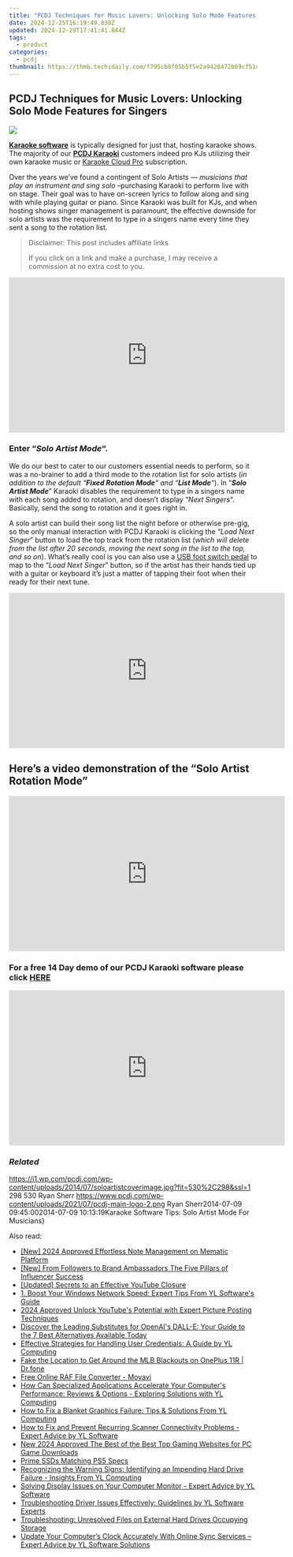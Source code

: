 ```yaml
---
title: "PCDJ Techniques for Music Lovers: Unlocking Solo Mode Features for Singers"
date: 2024-12-25T16:19:49.838Z
updated: 2024-12-29T17:41:41.844Z
tags:
  - product
categories:
  - pcdj
thumbnail: https://thmb.techidaily.com/f795cb8f05b5f5e2a9428472b69cf514c64baf04e642ab24591a56b8d090783a.jpg
---
```


## PCDJ Techniques for Music Lovers: Unlocking Solo Mode Features for Singers

[![](https://i1.wp.com/pcdj.com/wp-content/uploads/2014/07/soloartistcoverimage.jpg?resize=530%2C270&ssl=1)](https://i1.wp.com/pcdj.com/wp-content/uploads/2014/07/soloartistcoverimage.jpg?fit=530%2C298&ssl=1 "soloartistcoverimage")

**[Karaoke software](https://tools.techidaily.com/pcdj/products/)** is typically designed for just that, hosting karaoke shows. The majority of our **[PCDJ Karaoki](https://tools.techidaily.com/pcdj/products/)** customers indeed pro KJs utilizing their own karaoke music or [Karaoke Cloud Pro](https://tools.techidaily.com/pcdj/products/) subscription.

Over the years we’ve found a contingent of Solo Artists — _musicians that play an instrument and sing solo_ –purchasing Karaoki to perform live with on stage. Their goal was to have on-screen lyrics to follow along and sing with while playing guitar or piano. Since Karaoki was built for KJs, and when hosting shows singer management is paramount, the effective downside for solo artists was the requirement to type in a singers name every time they sent a song to the rotation list.

>  Disclaimer: This post includes affiliate links
>
>  If you click on a link and make a purchase, I may receive a commission at no extra cost to you.
>

<!-- affiliate ads begin -->
<iframe width="560" height="315" src="https://www.youtube.com/embed/mMYEK2gtY5c?si=ytxNz_JHZkTrwb4b" title="YouTube video player" frameborder="0" allow="accelerometer; autoplay; clipboard-write; encrypted-media; gyroscope; picture-in-picture; web-share" referrerpolicy="strict-origin-when-cross-origin" allowfullscreen></iframe>
<!-- affiliate ads end -->

### Enter “_Solo Artist Mode_“.

We do our best to cater to our customers essential needs to perform, so it was a no-brainer to add a third mode to the rotation list for solo artists (_in addition to the default “**Fixed Rotation Mode**” and “**List Mode**“_). In “**_Solo Artist Mode_**” Karaoki disables the requirement to type in a singers name with each song added to rotation, and doesn’t display “_Next Singers_“. Basically, send the song to rotation and it goes right in.

A solo artist can build their song list the night before or otherwise pre-gig, so the only manual interaction with PCDJ Karaoki is clicking the “_Load Next Singer_” button to load the top track from the rotation list (_which will delete from the list after 20 seconds, moving the next song in the list to the top, and so on_). What’s really cool is you can also use a [USB foot switch pedal](http://www.amazon.com/s/ref=nb%5Fsb%5Fnoss/180-9338171-0208925?url=search-alias%3Delectronics&field-keywords=PC%20USB%20Foot%20switch%20pedal) to map to the “_Load Next Singer_” button, so if the artist has their hands tied up with a guitar or keyboard it’s just a matter of tapping their foot when their ready for their next tune.

<!-- affiliate ads begin -->
<iframe width="560" height="315" src="https://www.youtube.com/embed/uSfA74aeYeA?si=HdJSMdeS7HVtS6-j" title="YouTube video player" frameborder="0" allow="accelerometer; autoplay; clipboard-write; encrypted-media; gyroscope; picture-in-picture; web-share" referrerpolicy="strict-origin-when-cross-origin" allowfullscreen></iframe>
<!-- affiliate ads end -->

## Here’s a video demonstration of the “Solo Artist Rotation Mode”

<!-- affiliate ads begin -->
<iframe width="560" height="315" src="https://www.youtube.com/embed/gMS5pm0SQlQ?si=gasOo6p2agrVlIb7" title="YouTube video player" frameborder="0" allow="accelerometer; autoplay; clipboard-write; encrypted-media; gyroscope; picture-in-picture; web-share" referrerpolicy="strict-origin-when-cross-origin" allowfullscreen></iframe>
<!-- affiliate ads end -->

### For a free 14 Day demo of our PCDJ Karaoki software please click [HERE](https://tools.techidaily.com/pcdj/products/)

<!-- affiliate ads begin -->
<iframe width="560" height="315" src="https://www.youtube.com/embed/jpdGEJJwMLY?si=eKgXOPpNeYvYKcel" title="YouTube video player" frameborder="0" allow="accelerometer; autoplay; clipboard-write; encrypted-media; gyroscope; picture-in-picture; web-share" referrerpolicy="strict-origin-when-cross-origin" allowfullscreen></iframe>
<!-- affiliate ads end -->

### _Related_

https://i1.wp.com/pcdj.com/wp-content/uploads/2014/07/soloartistcoverimage.jpg?fit=530%2C298&ssl=1 298 530 Ryan Sherr https://www.pcdj.com/wp-content/uploads/2021/07/pcdj-main-logo-2.png Ryan Sherr2014-07-09 09:45:002014-07-09 10:13:19Karaoke Software Tips: Solo Artist Mode For Musicians}

<ins class="adsbygoogle"
     style="display:block"
     data-ad-format="autorelaxed"
     data-ad-client="ca-pub-7571918770474297"
     data-ad-slot="1223367746"></ins>

<ins class="adsbygoogle"
     style="display:block"
     data-ad-client="ca-pub-7571918770474297"
     data-ad-slot="8358498916"
     data-ad-format="auto"
     data-full-width-responsive="true"></ins>

<span class="atpl-alsoreadstyle">Also read:</span>
<div><ul>
<li><a href="https://fox-glue.techidaily.com/new-2024-approved-effortless-note-management-on-mematic-platform/"><u>[New] 2024 Approved Effortless Note Management on Mematic Platform</u></a></li>
<li><a href="https://instagram-video-recordings.techidaily.com/new-from-followers-to-brand-ambassadors-the-five-pillars-of-influencer-success/"><u>[New] From Followers to Brand Ambassadors The Five Pillars of Influencer Success</u></a></li>
<li><a href="https://youtube-docs.techidaily.com/ed-secrets-to-an-effective-youtube-closure/"><u>[Updated] Secrets to an Effective YouTube Closure</u></a></li>
<li><a href="https://win-hot.techidaily.com/1-boost-your-windows-network-speed-expert-tips-from-yl-softwares-guide/"><u>1. Boost Your Windows Network Speed: Expert Tips From YL Software's Guide</u></a></li>
<li><a href="https://some-guidance.techidaily.com/2024-approved-unlock-youtubes-potential-with-expert-picture-posting-techniques/"><u>2024 Approved Unlock YouTube's Potential with Expert Picture Posting Techniques</u></a></li>
<li><a href="https://solve-outstanding.techidaily.com/discover-the-leading-substitutes-for-openais-dall-e-your-guide-to-the-7-best-alternatives-available-today/"><u>Discover the Leading Substitutes for OpenAI's DALL-E: Your Guide to the 7 Best Alternatives Available Today</u></a></li>
<li><a href="https://win-hot.techidaily.com/effective-strategies-for-handling-user-credentials-a-guide-by-yl-computing/"><u>Effective Strategies for Handling User Credentials: A Guide by YL Computing</u></a></li>
<li><a href="https://fake-location.techidaily.com/fake-the-location-to-get-around-the-mlb-blackouts-on-oneplus-11r-drfone-by-drfone-virtual-android/"><u>Fake the Location to Get Around the MLB Blackouts on OnePlus 11R | Dr.fone</u></a></li>
<li><a href="https://discover-community.techidaily.com/free-online-raf-file-converter-movavi/"><u>Free Online RAF File Converter - Movavi</u></a></li>
<li><a href="https://win-hot.techidaily.com/how-can-specialized-applications-accelerate-your-computers-performance-reviews-and-options-exploring-solutions-with-yl-computing/"><u>How Can Specialized Applications Accelerate Your Computer's Performance: Reviews & Options - Exploring Solutions with YL Computing</u></a></li>
<li><a href="https://win-hot.techidaily.com/how-to-fix-a-blanket-graphics-failure-tips-and-solutions-from-yl-computing/"><u>How to Fix a Blanket Graphics Failure: Tips & Solutions From YL Computing</u></a></li>
<li><a href="https://win-hot.techidaily.com/how-to-fix-and-prevent-recurring-scanner-connectivity-problems-expert-advice-by-yl-software/"><u>How to Fix and Prevent Recurring Scanner Connectivity Problems - Expert Advice by YL Software</u></a></li>
<li><a href="https://video-ai-editor.techidaily.com/new-2024-approved-the-best-of-the-best-top-gaming-websites-for-pc-game-downloads/"><u>New 2024 Approved The Best of the Best Top Gaming Websites for PC Game Downloads</u></a></li>
<li><a href="https://games-able.techidaily.com/prime-ssds-matching-ps5-specs/"><u>Prime SSDs Matching PS5 Specs</u></a></li>
<li><a href="https://win-hot.techidaily.com/recognizing-the-warning-signs-identifying-an-impending-hard-drive-failure-insights-from-yl-computing/"><u>Recognizing the Warning Signs: Identifying an Impending Hard Drive Failure - Insights From YL Computing</u></a></li>
<li><a href="https://win-hot.techidaily.com/solving-display-issues-on-your-computer-monitor-expert-advice-by-yl-software/"><u>Solving Display Issues on Your Computer Monitor - Expert Advice by YL Software</u></a></li>
<li><a href="https://win-hot.techidaily.com/troubleshooting-driver-issues-effectively-guidelines-by-yl-software-experts/"><u>Troubleshooting Driver Issues Effectively: Guidelines by YL Software Experts</u></a></li>
<li><a href="https://win-online.techidaily.com/troubleshooting-unresolved-files-on-external-hard-drives-occupying-storage/"><u>Troubleshooting: Unresolved Files on External Hard Drives Occupying Storage</u></a></li>
<li><a href="https://win-hot.techidaily.com/update-your-computers-clock-accurately-with-online-sync-services-expert-advice-by-yl-software-solutions/"><u>Update Your Computer’s Clock Accurately With Online Sync Services – Expert Advice by YL Software Solutions</u></a></li>
</ul></div>

